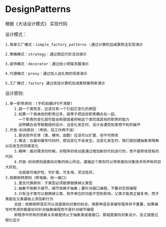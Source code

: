 ﻿DesignPatterns
==============

根据《大话设计模式》 实现代码

设计模式：

	1.简单工厂模式：simple_factory_patterns :通过计算机加减乘除法实现演示

	2.策略模式：strategy：通过商店打折活动演示

	3.装饰模式：decorator：通过给小明穿衣服演示

	4.代理模式：proxy：通过找人送礼物的场景演示

	5.工厂模式：factory 通过改进计算机加减乘除案例来演示


设计原则:
	
	1.单一职责原则：(手机拍摄UFO不清楚)
		1.就一个类而言，应该仅有一个引起它变化的原因
		2.如果一个类承担的职责过多，就等于把这些职责耦合在一起，
		  一个职责的变化就可能会削弱或者抑制这个类完成其他的职责的能力
		  这种耦合会导致脆弱的设计，当变化发生时，设计会遭受到意想不到的破坏
	2.开放-封闭原则：（考研，找工作两不误）
		1.是说软件实体（类，模块，函数）应该可以扩展，但不可修改
		2.做法：在最初编写代码时，假设变化不会发生。当变化发生时，我们就创建抽象来隔离以后发生的同类变化
		3.精神：面对需求的时候，对程序的改动是通过增加新的代码进行的，而不是修改现有的代码
		4.开放-封闭原则是面向对象的核心所在。遵循这个原则可以带来面向对象技术所声称的巨大好处，
		  也就是可维护性，可扩展，可复用，灵活性好。
	3.依赖倒转原则（修电脑，统一接口）
		1.里氏代换原则：子类型必须能够替换掉父类型
		2.抽象不依赖于细节，细节依赖于抽象；要针对接口编程，不要对实现编程
		3.只有当子类可以替换掉父类，软件单位的功能不受到影响，父类才能真正被复用，而子类能在父类基础上添加新行为
		总结：依赖倒转其实可以说是面向对象的标志，用那种语言来编写程序并不重要，如果编写时考虑的都是如何针对抽象编程而不是针对细节编程
		即程序中所有的依赖关系都是终止于抽象类或者接口，那就是面向对象设计，反之就是过程化设计











